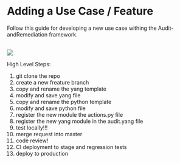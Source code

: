 # Adding a Use Case / Feature

Follow this guide for developing a new use case withing the Audit-andRemediation framework.

<br>

<img src="https://cdn.meme.am/cache/instances/folder832/500x/72340832/coffee-pentagram-its-time-to-code.jpg">

<br>


High Level Steps:
1. git clone the repo
2. create a new freature branch
3. copy and rename the yang template
4. modify and save yang file
5. copy and rename the python template
6. modify and save python file
7. register the new module the actions.py file 
8. register the new yang module in the audit.yang file
9. test locally!!!
10. merge request into master
11. code review!
12. CI deployment to stage and regression tests
13. deploy to production